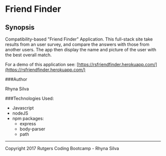 # Friend Finder

## Synopsis

Compatibility-based "Friend Finder" Application.  This full-stack site take results from an user survey, and compare the answers with those from another users.  The app then display the name and picture of the user with the best overall match.


For a demo of this application see: [https://rsfriendfinder.herokuapp.com/](https://rsfriendfinder.herokuapp.com/)


###Author

Rhyna Silva 

###Technologies Used:

* Javascript
* nodeJS
* npm packages:
  *  express
  *  body-parser
  *  path


***
Copyright 2017 Rutgers Coding Bootcamp - Rhyna Silva